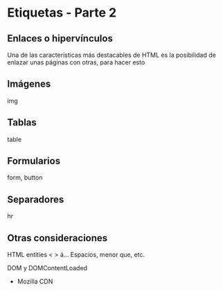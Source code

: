 # Etiquetas - Parte 2


## Enlaces o hipervínculos
Una de las características más destacables de HTML es la posibilidad de enlazar unas páginas con otras, para hacer esto 

## Imágenes
img

## Tablas
table

## Formularios
form, button

## Separadores
hr

## Otras consideraciones
HTML entities < > &aacute;...
Espacios, menor que, etc.


DOM y DOMContentLoaded

* Mozilla CDN

